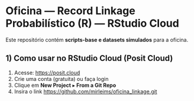 # Oficina — Record Linkage Probabilístico (R) — RStudio Cloud

Este repositório contém **scripts-base e datasets simulados** para a oficina.

## 1) Como usar no RStudio Cloud (Posit Cloud)

1. Acesse: https://posit.cloud
2. Crie uma conta (gratuita) ou faça login
3. Clique em **New Project** ▸ **From a Git Repo**
4. Insira o link https://github.com/mirleims/oficina_linkage.git


